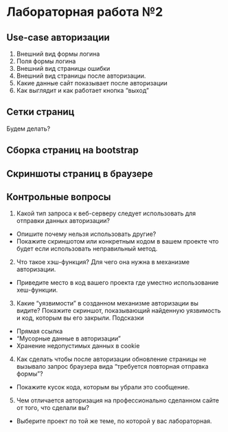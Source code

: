 # Лабораторная работа №2

## Use-case авторизации

1. Внешний вид формы логина
2. Поля формы логина
3. Внешний вид страницы ошибки
4. Внешний вид страницы после авторизации.
5. Какие данные сайт показывает после авторизации
6. Как выглядит и как работает кнопка “выход”

## Сетки страниц

Будем делать?

## Сборка страниц на bootstrap

<!--- Ознакомиться с результатами верстки можно по [ссылке](src/html/). -->

## Скриншоты страниц в браузере

<!--- <video autoplay muted  loop width="800" height="450" src = "videos/1.mp4"></video> -->

<!-- <img  src = "img/telnet_post.png" width="800" height="450"> -->

## Контрольные вопросы

1. Какой тип запроса к веб-серверу следует использовать для отправки данных авторизации? 

  * Опишите почему нельзя использовать другие?
  * Покажите скриншотом или конкретным кодом в вашем проекте что будет если использовать неправильный метод.

2. Что такое хэш-функция? Для чего она нужна в механизме авторизации.

  * Приведите место в код вашего проекта где уместно использование хеш-функции.

3. Какие “уязвимости” в созданном механизме авторизации вы видите? Покажите скриншот, показывающий найденную уязвимость и код, которым вы его закрыли. Подсказки

  * Прямая ссылка
  * “Мусорные данные в авторизации”
  * Хранение недопустимых данных в cookie

4. Как сделать чтобы после авторизации обновление страницы не вызывало запрос браузера вида “требуется повторная отправка формы”?

  * Покажите кусок кода, которым вы убрали это сообщение.

5. Чем отличается авторизация на профессионально сделанном сайте от того, что сделали вы?

  * Выберите проект по той же теме, по которой у вас лабораторная.
